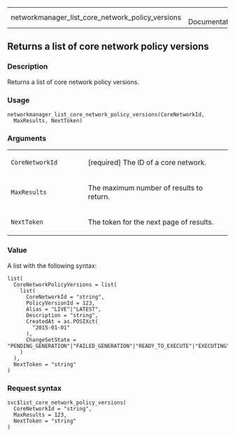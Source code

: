 <table style="width: 100%;">
<tbody>
<tr class="odd">
<td>networkmanager_list_core_network_policy_versions</td>
<td style="text-align: right;">R Documentation</td>
</tr>
</tbody>
</table>

## Returns a list of core network policy versions

### Description

Returns a list of core network policy versions.

### Usage

    networkmanager_list_core_network_policy_versions(CoreNetworkId,
      MaxResults, NextToken)

### Arguments

<table>
<colgroup>
<col style="width: 35%" />
<col style="width: 65%" />
</colgroup>
<tbody>
<tr class="odd">
<td><code
id="networkmanager_list_core_network_policy_versions_:_CoreNetworkId">CoreNetworkId</code></td>
<td><p>[required] The ID of a core network.</p></td>
</tr>
<tr class="even">
<td><code
id="networkmanager_list_core_network_policy_versions_:_MaxResults">MaxResults</code></td>
<td><p>The maximum number of results to return.</p></td>
</tr>
<tr class="odd">
<td><code
id="networkmanager_list_core_network_policy_versions_:_NextToken">NextToken</code></td>
<td><p>The token for the next page of results.</p></td>
</tr>
</tbody>
</table>

### Value

A list with the following syntax:

    list(
      CoreNetworkPolicyVersions = list(
        list(
          CoreNetworkId = "string",
          PolicyVersionId = 123,
          Alias = "LIVE"|"LATEST",
          Description = "string",
          CreatedAt = as.POSIXct(
            "2015-01-01"
          ),
          ChangeSetState = "PENDING_GENERATION"|"FAILED_GENERATION"|"READY_TO_EXECUTE"|"EXECUTING"|"EXECUTION_SUCCEEDED"|"OUT_OF_DATE"
        )
      ),
      NextToken = "string"
    )

### Request syntax

    svc$list_core_network_policy_versions(
      CoreNetworkId = "string",
      MaxResults = 123,
      NextToken = "string"
    )
